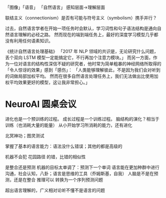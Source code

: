 

「图像」「语音」
「自然语言」
感知层面->理解层面

联结主义（connectionism）是否有可能与符号主义（symbolism）携手并行？

过去，自然语言学者在开始一项任务时会默认，学习词性和句子语法结构是通向自然语言理解的必经之路。
然而现在的端到端任务上，最好的深度学习模型几乎都没有利用任何语素知识。

《统计自然语言处理基础》
「2017 年 NLP 领域的共识是，无论研究什么问题，丢个双向 LSTM 模型一定能搞定它，不行再加个注意力模块。」
而另一方面，作为一位对语言的结构性深信不疑的研究者，他时常为简单粗暴的神经网络所取得的「令人惊讶的效果」感到「感伤」：
「人类能够理解彼此，不是因为我们会对听到的词做局部加权平均。
然而在很多自然语言处理任务上，我们无法做出比使用加权平均效果更好的模型，这让我非常担心。」


# NeuroAI 圆桌会议
进化也是一个预训练的过程。
成长过程是一个训练过程。
脑结构的演化？相当于训练（也消耗大量的能量）
从小开始学习所消耗的能力，还有进化

北冥神功；图灵测试

掌握了基本的语言能力：语法没什么错误；其他的都是高级的

机器不会犯 花园路径 的错，比错的相似性

是整合还是预测
机器的目标太单调了：预测下一个单词
语言能在更加种群中进行沟通，社会认知，八卦；语言是思维的工具（乔姆斯基，自我）
人脑是不是在预测，还是在整合
推理可以 转换为一个序列预测问题

超出语言理解的，广义相对论听不懂不是语言的问题



